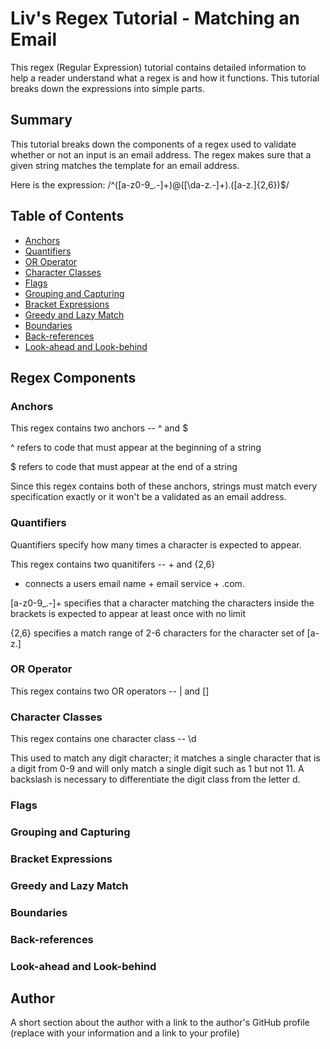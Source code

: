 # Liv's Regex Tutorial - Matching an Email

This regex (Regular Expression) tutorial contains detailed information to help a reader understand what a regex is and how it functions. This tutorial breaks down the expressions into simple parts.

## Summary

This tutorial breaks down the components of a regex used to validate whether or not an input is an email address. The regex makes sure that a given string matches the template for an email address.

Here is the expression:
/^([a-z0-9_\.-]+)@([\da-z\.-]+)\.([a-z\.]{2,6})$/

## Table of Contents

- [Anchors](#anchors)
- [Quantifiers](#quantifiers)
- [OR Operator](#or-operator)
- [Character Classes](#character-classes)
- [Flags](#flags)
- [Grouping and Capturing](#grouping-and-capturing)
- [Bracket Expressions](#bracket-expressions)
- [Greedy and Lazy Match](#greedy-and-lazy-match)
- [Boundaries](#boundaries)
- [Back-references](#back-references)
- [Look-ahead and Look-behind](#look-ahead-and-look-behind)

## Regex Components

### Anchors
This regex contains two anchors -- ^ and $

^ refers to code that must appear at the beginning of a string

$ refers to code that must appear at the end of a string

Since this regex contains both of these anchors, strings must match every specification exactly or it won't be a validated as an email address.

### Quantifiers

Quantifiers specify how many times a character is expected to appear.

This regex contains two quanitifers -- + and {2,6}

+ connects a users email name + email service + .com. 

[a-z0-9_.-]+ specifies that a character matching the characters inside the brackets is expected to appear at least once with no limit

{2,6} specifies a match range of 2-6 characters for the character set of [a-z\.]

### OR Operator

This regex contains two OR operators -- | and []





### Character Classes

This regex contains one character class -- \d 

This used to match any digit character; it matches a single character that is a digit from 0-9 and will only match a single digit such as 1 but not 11. A backslash is necessary to differentiate the digit class from the letter d.

### Flags

### Grouping and Capturing

### Bracket Expressions

### Greedy and Lazy Match

### Boundaries

### Back-references

### Look-ahead and Look-behind

## Author

A short section about the author with a link to the author's GitHub profile (replace with your information and a link to your profile)
